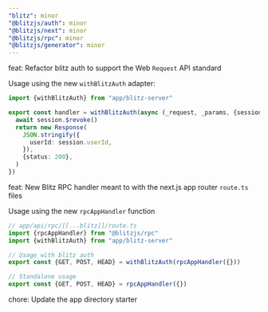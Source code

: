 ```yaml
---
"blitz": minor
"@blitzjs/auth": minor
"@blitzjs/next": minor
"@blitzjs/rpc": minor
"@blitzjs/generator": minor
---
```


feat: Refactor blitz auth to support the Web `Request` API standard

Usage using the new `withBlitzAuth` adapter:

```ts
import {withBlitzAuth} from "app/blitz-server"

export const handler = withBlitzAuth(async (_request, _params, {session}) => {
  await session.$revoke()
  return new Response(
    JSON.stringify({
      userId: session.userId,
    }),
    {status: 200},
  )
})
```

feat: New Blitz RPC handler meant to with the next.js app router `route.ts` files

Usage using the new `rpcAppHandler` function

```ts
// app/api/rpc/[[...blitz]]/route.ts
import {rpcAppHandler} from "@blitzjs/rpc"
import {withBlitzAuth} from "app/blitz-server"

// Usage with blitz auth
export const {GET, POST, HEAD} = withBlitzAuth(rpcAppHandler({}))

// Standalone usage
export const {GET, POST, HEAD} = rpcAppHandler({})
```

chore: Update the app directory starter 
